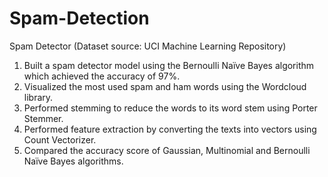 # Spam-Detection

Spam Detector (Dataset source: UCI Machine Learning Repository)

1. Built a spam detector model using the Bernoulli Naïve Bayes algorithm which achieved the accuracy of 97%.
2. Visualized the most used spam and ham words using the Wordcloud library.
3. Performed stemming to reduce the words to its word stem using Porter Stemmer.
4. Performed feature extraction by converting the texts into vectors using Count Vectorizer.
5. Compared the accuracy score of Gaussian, Multinomial and Bernoulli Naïve Bayes algorithms.
